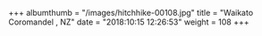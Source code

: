 +++
albumthumb = "/images/hitchhike-00108.jpg"
title = "Waikato Coromandel , NZ"
date = "2018:10:15 12:26:53"
weight = 108
+++
